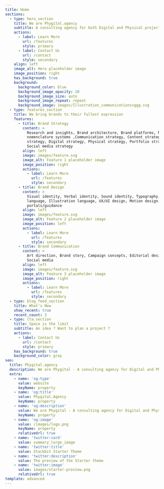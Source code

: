 ```yaml
---
title: Home
sections:
  - type: hero_section
    title: We are Phygital.agency
    subtitle: A consulting agency for both Digital and Physical projects.
    actions:
      - label: Learn More
        url: /features
        style: primary
      - label: Contact Us
        url: /contact
        style: secondary
    align: left
    image_alt: Hero placeholder image
    image_position: right
    has_background: true
    background:
      background_color: blue
      background_image_opacity: 20
      background_image_size: auto
      background_image_repeat: repeat
      background_image: images/Illustration_communicationsvggg.svg
  - type: features_section
    title: We bring brands to their fullest expression
    features:
      - title: Brand Strategy
        content: >
          Research and insights, Brand architecture, Brand platforms, Naming and
          nomenclature systems ,Communication strategy, Content strategy, Design
          strategy, Digital strategy, Physical strategy, Portfolio strategy,
          Social media strategy
        align: left
        image: images/feature.svg
        image_alt: Feature 1 placeholder image
        image_position: right
        actions:
          - label: Learn More
            url: /features
            style: secondary
      - title: Brand Design
        content: >
          Visual identity, Verbal identity, Sound identity, Typography, Image
          language, Illustration language, UX/UI design, Motion design, Brand
          portals/guidance
        align: left
        image: images/feature.svg
        image_alt: Feature 2 placeholder image
        image_position: left
        actions:
          - label: Learn More
            url: /features
            style: secondary
      - title: Brand Communication
        content: >
          Art direction, Brand story, Campaign concepts, Editorial design,
          Social media
        align: left
        image: images/feature.svg
        image_alt: Feature 3 placeholder image
        image_position: right
        actions:
          - label: Learn More
            url: /features
            style: secondary
  - type: blog_feed_section
    title: What's New
    show_recent: true
    recent_count: 3
  - type: cta_section
    title: Space is the limit
    subtitle: An idea ? Want to plan a project ?
    actions:
      - label: Contact Us
        url: /contact
        style: primary
    has_background: true
    background_color: gray
seo:
  title: Phygital.agency
  description: We are Phygital - A consulting agency for Digital and Physical projects
  extra:
    - name: 'og:type'
      value: website
      keyName: property
    - name: 'og:title'
      value: Phygital.Agency
      keyName: property
    - name: 'og:description'
      value: We are Phygital - A consulting agency for Digital and Physical projects
      keyName: property
    - name: 'og:image'
      value: /images/logo.png
      keyName: property
      relativeUrl: true
    - name: 'twitter:card'
      value: summary_large_image
    - name: 'twitter:title'
      value: Stackbit Starter Theme
    - name: 'twitter:description'
      value: The preview of the Starter theme
    - name: 'twitter:image'
      value: images/starter-preview.png
      relativeUrl: true
template: advanced
---
```

